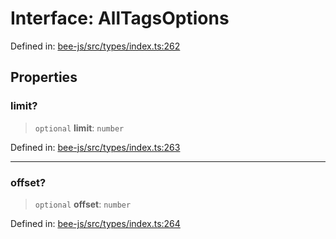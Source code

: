 # Interface: AllTagsOptions

Defined in: [bee-js/src/types/index.ts:262](https://github.com/ethersphere/bee-js/blob/3abbe2b1b264d6b586511a56e93badb2236bd09d/src/types/index.ts#L262)

## Properties

### limit?

> `optional` **limit**: `number`

Defined in: [bee-js/src/types/index.ts:263](https://github.com/ethersphere/bee-js/blob/3abbe2b1b264d6b586511a56e93badb2236bd09d/src/types/index.ts#L263)

***

### offset?

> `optional` **offset**: `number`

Defined in: [bee-js/src/types/index.ts:264](https://github.com/ethersphere/bee-js/blob/3abbe2b1b264d6b586511a56e93badb2236bd09d/src/types/index.ts#L264)
